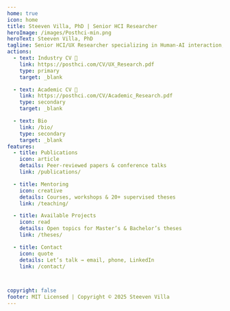 ```yaml
---
home: true
icon: home
title: Steeven Villa, PhD | Senior HCI Researcher
heroImage: /images/Posthci-min.png
heroText: Steeven Villa, PhD
tagline: Senior HCI/UX Researcher specializing in Human-AI interaction, Robotics & Haptics
actions:
  - text: Industry CV 👤
    link: https://posthci.com/CV/UX_Research.pdf
    type: primary
    target: _blank  

  - text: Academic CV 📝
    link: https://posthci.com/CV/Academic_Research.pdf
    type: secondary
    target: _blank  

  - text: Bio
    link: /bio/
    type: secondary
    target: _blank  
features:
  - title: Publications
    icon: article
    details: Peer‑reviewed papers & conference talks
    link: /publications/

  - title: Mentoring
    icon: creative
    details: Courses, workshops & 20+ supervised theses
    link: /teaching/

  - title: Available Projects
    icon: read
    details: Open topics for Master’s & Bachelor’s theses
    link: /theses/

  - title: Contact
    icon: quote
    details: Let’s talk → email, phone, LinkedIn
    link: /contact/



copyright: false
footer: MIT Licensed | Copyright © 2025 Steeven Villa
---
```


